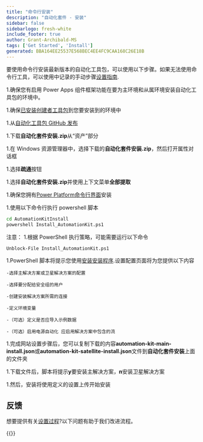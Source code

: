 ```yaml
---
title: "命令行安装"
description: "自动化套件 - 安装"
sidebar: false
sidebarlogo: fresh-white
include_footer: true
author: Grant-Archibald-MS
tags: ['Get Started', 'Install']
generated: BBA164EE25537E568BEC4EE4FC9CAA168C26E18B
---
```


要使用命令行安装最新版本的自动化工具包，可以使用以下步骤。如果无法使用命令行工具，可以使用中记录的手动步骤[设置指南](https://learn.microsoft.com/power-automate/guidance/automation-kit/setup/prerequisites).

1.确保您有<a ref='https://learn.microsoft.com/power-apps/developer/component-framework/component-framework-for-canvas-apps#enable-the-power-apps-component-framework-feature' target="_blank">启用 Power Apps 组件框架功能</a>在要为主环境和从属环境安装自动化工具包的环境中。

1.确保<a href="https://appsource.microsoft.com/product/dynamics-365/microsoftpowercatarch.creatorkit1?tab=Reviews" target="_blank">已安装创建者工具包</a>到您要安装到的环境中

1.从<a href="https://github.com/microsoft/powercat-automation-kit/releases" target="_blank">自动化工具包 GitHub 发布</a>

1.下载**自动化套件安装.zip**从“资产”部分

1.在 Windows 资源管理器中，选择下载的**自动化套件安装.zip**，然后打开属性对话框

1.选择**疏通**按钮

1.选择**自动化套件安装.zip**并使用上下文菜单**全部提取**

1.确保您拥有<a href="https://learn.microsoft.com/power-platform/developer/cli/introduction" target="_blank">Power Platform命令行界面</a>安装

1.使用以下命令行执行 powershell 脚本

```cmd
cd AutomationKitInstall
powershell Install_AutomationKit.ps1
```

注意：
1.根据 PowerShell 执行策略，可能需要运行以下命令

```cmd
Unblock-File Install_AutomationKit.ps1
```

1.PowerShell 脚本将提示您使用[安装安装程序](/zh-hans/get-started/setup).设置配置页面将为您提供以下内容

    -选择主解决方案或卫星解决方案的配置
   
    -选择要分配给安全组的用户
   
    -创建安装解决方案所需的连接
    
    -定义环境变量
    
    -（可选）定义是否应导入示例数据
    
    -（可选）启用电源自动化 应启用解决方案中包含的流

1.完成网站设置步骤后，您可以复制下载的内容**automation-kit-main-install.json**或**automation-kit-satellite-install.json**文件到**自动化套件安装**上面的文件夹

1.下载文件后，脚本将提示**y**要安装主解决方案，**n**安装卫星解决方案

1.然后，安装将使用定义的设置上传开始安装

## 反馈

想要提供有关[设置过程](/zh-hans/get-started/setup)?以下问题有助于我们改进流程。

{{<questions name="/content/zh-hans/get-started/setup-feedback.json" completed="感谢您提供反馈" showNavigationButtons="false" locale="zh-hans">}}
